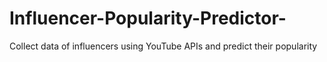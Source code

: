 # Influencer-Popularity-Predictor-
Collect data of influencers using YouTube APIs and predict their popularity

